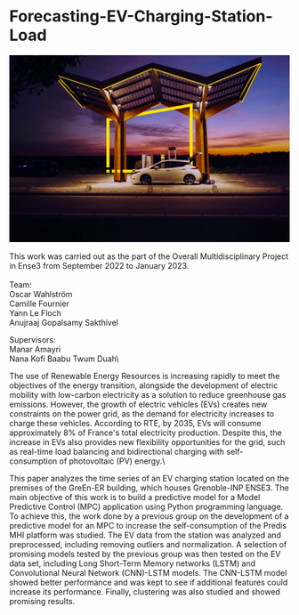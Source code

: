 # Forecasting-EV-Charging-Station-Load

![My Image](ey-white-electric-car-in-a-charging-station-at-night-static.jpg)

This work was carried out as the part of the Overall Multidisciplinary Project in Ense3 from September 2022 to January 2023.\
<br/>
Team:\
Oscar Wahlström\
Camille Fournier\
Yann Le Floch\
Anujraaj Gopalsamy Sakthivel

Supervisors:\
Manar Amayri\
Nana Kofi Baabu Twum Duah\

The use of Renewable Energy Resources is increasing rapidly to meet the objectives of the energy transition, alongside the development of electric mobility with low-carbon electricity as a solution to reduce greenhouse gas emissions. However, the growth of electric vehicles (EVs) creates new constraints on the power grid, as the demand for electricity increases to charge these vehicles. According to RTE, by 2035, EVs will consume approximately 8% of France's total electricity production. Despite this, the increase in EVs also provides new flexibility opportunities for the grid, such as real-time load balancing and bidirectional charging with self-consumption of photovoltaic (PV) energy.\


This paper analyzes the time series of an EV charging station located on the premises of the GreEn-ER building, which houses Grenoble-INP ENSE3. The main objective of this work is to build a predictive model for a Model Predictive Control (MPC) application using Python programming language. To achieve this, the work done by a previous group on the development of a predictive model for an MPC to increase the self-consumption of the Predis MHI platform was studied. The EV data from the station was analyzed and preprocessed, including removing outliers and normalization. A selection of promising models tested by the previous group was then tested on the EV data set, including Long Short-Term Memory networks (LSTM) and Convolutional Neural Network (CNN)-LSTM models. The CNN-LSTM model showed better performance and was kept to see if additional features could increase its performance. Finally, clustering was also studied and showed promising results.





